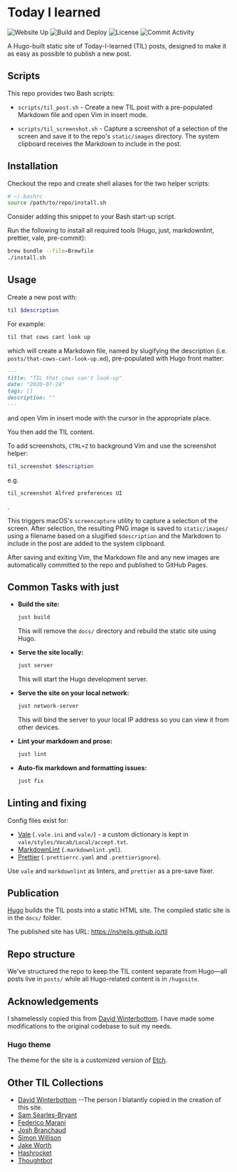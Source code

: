 # Today I learned

![Website Up](https://img.shields.io/website?url=https%3A%2F%2Fnsheils.github.io%2Ftil%2F)
![Build and Deploy](https://img.shields.io/github/actions/workflow/status/nsheils/til/build-and-deploy.yml?logo=githubpages&link=https%3A%2F%2Fgithub.com%2Fnsheils%2Ftil%2Factions%2Fworkflows%2Fbuild-and-deploy.yml)
![License](https://img.shields.io/github/license/nsheils/til)
![Commit Activity](https://img.shields.io/github/commit-activity/m/nsheils/til?logo=github)

A Hugo-built static site of Today-I-learned (TIL) posts, designed to make it as
easy as possible to publish a new post.

## Scripts

This repo provides two Bash scripts:

- `scripts/til_post.sh` - Create a new TIL post with a pre-populated Markdown
  file and open Vim in insert mode.

- `scripts/til_screenshot.sh` - Capture a screenshot of a selection of the
  screen and save it to the repo's `static/images` directory. The system
  clipboard receives the Markdown to include in the post.

## Installation

Checkout the repo and create shell aliases for the two helper scripts:

```bash
# ~/.bashrc
source /path/to/repo/install.sh
```

Consider adding this snippet to your Bash start-up script.

Run the following to install all required tools (Hugo, just, markdownlint,
prettier, vale, pre-commit):

```sh
brew bundle --file=Brewfile
./install.sh
```

## Usage

Create a new post with:

```sh
til $description
```

For example:

```sh
til that cows cant look up
```

which will create a Markdown file, named by slugifying the description (i.e.
`posts/that-cows-cant-look-up.md`), pre-populated with Hugo front matter:

```markdown
---
title: "TIL that cows can't look-up"
date: "2020-07-24"
tags: []
description: ""
---
```

and open Vim in insert mode with the cursor in the appropriate place.

You then add the TIL content.

To add screenshots, `CTRL+Z` to background Vim and use the screenshot helper:

```sh
til_screenshot $description
```

e.g.

```sh
til_screenshot Alfred preferences UI
```

.

This triggers macOS's `screencapture` utility to capture a selection of the
screen. After selection, the resulting PNG image is saved to `static/images/`
using a filename based on a slugified `$description` and the Markdown to include
in the post are added to the system clipboard.

After saving and exiting Vim, the Markdown file and any new images are
automatically committed to the repo and published to GitHub Pages.

## Common Tasks with just

- **Build the site:**

  ```sh
  just build
  ```

  This will remove the `docs/` directory and rebuild the static site using Hugo.

- **Serve the site locally:**

  ```sh
  just server
  ```

  This will start the Hugo development server.

- **Serve the site on your local network:**

  ```sh
  just network-server
  ```

  This will bind the server to your local IP address so you can view it from
  other devices.

- **Lint your markdown and prose:**

  ```sh
  just lint
  ```

- **Auto-fix markdown and formatting issues:**

  ```sh
  just fix
  ```

## Linting and fixing

Config files exist for:

- [Vale](https://vale.sh/) (`.vale.ini` and `vale/`) - a custom dictionary is
  kept in `vale/styles/Vocab/Local/accept.txt`.
- [MarkdownLint](https://github.com/DavidAnson/markdownlint)
  (`.markdownlint.yml`).
- [Prettier](https://prettier.io/) (`.prettierrc.yaml` and `.prettierignore`).

Use `vale` and `markdownlint` as linters, and `prettier` as a pre-save fixer.

## Publication

[Hugo](https://gohugo.io/) builds the TIL posts into a static HTML site. The
compiled static site is in the `docs/` folder.

The published site has URL: <https://nsheils.github.io/til>

## Repo structure

We've structured the repo to keep the TIL content separate from Hugo—all posts
live in `posts/` while all Hugo-related content is in `/hugosite`.

## Acknowledgements

I shamelessly copied this from
[David Winterbottom](https://github.com/codeinthehole/til/). I have made some
modifications to the original codebase to suit my needs.

### Hugo theme

The theme for the site is a customized version of
[Etch](https://github.com/LukasJoswiak/etch).

## Other TIL Collections

- [David Winterbottom](https://til.codeinthehole.com/) --The person I blatantly
  copied in the creation of this site.
- [Sam Searles-Bryant](https://samueljsb.co.uk/til/)
- [Federico Marani](https://flagzeta.org/til/)
- [Josh Branchaud](https://github.com/jbranchaud/til)
- [Simon Willison](https://til.simonwillison.net/)
- [Jake Worth](https://github.com/jwworth/til)
- [Hashrocket](https://til.hashrocket.com/)
- [Thoughtbot](https://github.com/thoughtbot/til)
